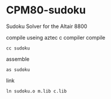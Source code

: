 # CPM80-sudoku
Sudoku Solver for the Altair 8800

compile useing aztec c compiler
compile
```
cc sudoku
```
assemble
```
as sudoku
```
link
```
ln sudoku.o m.lib c.lib
```
